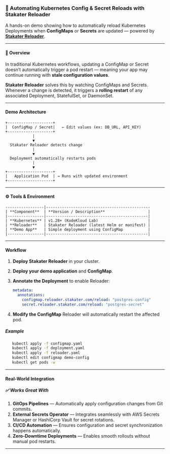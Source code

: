 ### 🔄 Automating Kubernetes Config & Secret Reloads with Stakater Reloader

A hands-on demo showing how to automatically reload Kubernetes Deployments when **ConfigMaps** or **Secrets** are updated — powered by **[Stakater Reloader](https://github.com/stakater/Reloader)**.

---

#### 📘 Overview

In traditional Kubernetes workflows, updating a ConfigMap or Secret doesn’t automatically trigger a pod restart — meaning your app may continue running with **stale configuration values**.

**Stakater Reloader** solves this by watching ConfigMaps and Secrets. Whenever a change is detected, it triggers a **rolling restart** of any associated Deployment, StatefulSet, or DaemonSet.

---

#### Demo Architecture

```text
+--------------------+
|  ConfigMap / Secret|   ← Edit values (ex: DB_URL, API_KEY)
+--------------------+
            |
            ▼
  Stakater Reloader detects change
            |
            ▼
  Deployment automatically restarts pods
            |
            ▼
+--------------------+
|   Application Pod  | → Runs with updated environment
+--------------------+
```
---
#### ⚙️ Tools & Environment
```text
-----------------|----------------------------------------------
| **Component**  | **Version / Description**                   |
|----------------|---------------------------------------------|
| **Kubernetes** | v1.28+ (KodeKloud Lab)                      |
| **Reloader**   | Stakater Reloader (latest Helm or manifest) |
| **Demo App**   | Simple deployment using ConfigMap           |
|----------------|---------------------------------------------|
```
---
#### Workflow

1. **Deploy Stakater Reloader** in your cluster.  
2. **Deploy your demo application** and **ConfigMap**.  
3. **Annotate the Deployment** to enable Reloader:

   ```yaml
   metadata:
     annotations:
       configmap.reloader.stakater.com/reload: "postgres-config"
       secret.reloader.stakater.com/reload: "postgres-secret"
    ```
 4. **Modify the ConfigMap** Reloader will automatically restart the affected pod.

 ##### Example 
 ```bash 
    kubectl apply -f configmap.yaml
    kubectl apply -f deployment.yaml
    kubectl apply -f reloader.yaml   
    kubectl edit configmap demo-config  
    kubectl get pods -w               
 ```
 ---

#### Real-World Integration

##### ✅ Works Great With

1. **GitOps Pipelines** — Automatically apply configuration changes from Git commits.  
2. **External Secrets Operator** — Integrates seamlessly with AWS Secrets Manager or HashiCorp Vault for secret rotations.  
3. **CI/CD Automation** — Ensures configuration and secret synchronization happens automatically.  
4. **Zero-Downtime Deployments** — Enables smooth rollouts without manual pod restarts.

---
